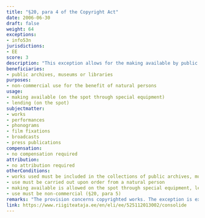 ```yaml
---
title: "§20, para 4 of the Copyright Act"
date: 2006-06-30
draft: false
weight: 64
exceptions:
- info53n
jurisdictions:
- EE
score: 3
description: "This exception allows for the making available by public archives, museums or libraries of works in their collections, upon order from a natural person, on the spot through special equipment, as well as for the lending of works in their collections for individual on-the-spot use." 
beneficiaries:
- public archives, museums or libraries
purposes: 
- non-commercial use for the benefit of natural persons
usage:
- making available (on the spot through special equipment)
- lending (on the spot)
subjectmatter:
- works
- performances
- phonograms
- film fixations
- broadcasts
- press publications
compensation:
- no compensation required
attribution: 
- no attribution required
otherConditions: 
- works used must be included in the collections of public archives, museums or libraries
- use must be carried out upon order from a natural person
- making available is allowed on the spot through special equipment, lending is allowed on the spot
- use must be non-commercial (§20, para 5)
remarks: "The provision concerns copyrighted works. The exception is extended to related rights with a general reference to \"other cases where the rights of authors of works are limited pursuant to Chapter IV of this Act\" in § 75 (6)."
link: https://www.riigiteataja.ee/en/eli/ee/525112013002/consolide
---
```

